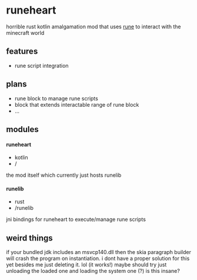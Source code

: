 # runeheart

horrible rust kotlin amalgamation mod that uses [rune](https://github.com/rune-rs/rune) to interact with the minecraft world

## features

- rune script integration

## plans

- rune block to manage rune scripts
- block that extends interactable range of rune block
- ...

## modules

#### runeheart
 - kotlin
 - /

the mod itself which currently just hosts runelib

#### runelib
- rust
- /runelib

jni bindings for runeheart to execute/manage rune scripts

## weird things

if your bundled jdk includes an msvcp140.dll then the skia paragraph builder will crash the program on instantiation. i dont have a proper solution for this yet besides me just deleting it. lol (it works!)
maybe should try just unloading the loaded one and loading the system one (?) is this insane?